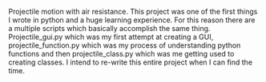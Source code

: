 Projectile motion with air resistance. This project was one of the first things I wrote in python and a huge learning experience. For this reason there are a multiple scripts which basically accomplish the same thing. Projectile_gui.py which was my first attempt at creating a GUI, projectile_function.py which was my process of understanding python functions and then projectile_class.py which was me getting used to creating classes. I intend to re-write this entire project when I can find the time.
